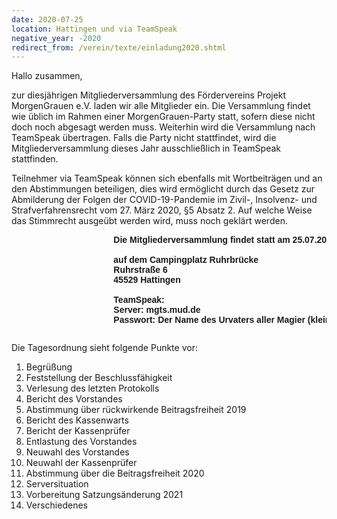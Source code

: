 ```yaml
---
date: 2020-07-25
location: Hattingen und via TeamSpeak
negative_year: -2020
redirect_from: /verein/texte/einladung2020.shtml
---
```


Hallo zusammen,

zur diesj&auml;hrigen Mitgliederversammlung des F&ouml;rdervereins Projekt MorgenGrauen e.V. laden wir alle Mitglieder ein. Die Versammlung findet wie &uuml;blich im Rahmen einer MorgenGrauen-Party statt, sofern diese nicht doch noch abgesagt werden muss. Weiterhin wird die Versammlung nach TeamSpeak &uuml;bertragen. Falls die Party nicht stattfindet, wird die Mitgliederversammlung dieses Jahr ausschlie&szlig;lich in TeamSpeak stattfinden.

Teilnehmer via TeamSpeak k&ouml;nnen sich ebenfalls mit Wortbeitr&auml;gen und an den Abstimmungen beteiligen, dies wird erm&ouml;glicht durch das Gesetz zur Abmilderung der Folgen der COVID-19-Pandemie im Zivil-, Insolvenz- und Strafverfahrensrecht vom 27. M&auml;rz 2020, §5 Absatz 2. Auf welche Weise das Stimmrecht ausge&uuml;bt werden wird, muss noch gekl&auml;rt werden.

<div style="margin-left:10em; margin-bottom:2em">
<pre style="font-weight:bold; text-decoration:none; font-family:Verdana,Geneva,Arial,Helvetica;">
      Die Mitgliederversammlung findet statt am 25.07.2020 um 14:00 Uhr<br />
      auf dem Campingplatz Ruhrbr&uuml;cke
      Ruhrstra&szlig;e 6
      45529 Hattingen<br />
      TeamSpeak:
      Server: mgts.mud.de
      Passwort: Der Name des Urvaters aller Magier (klein geschrieben)
</pre></div>

Die Tagesordnung sieht folgende Punkte vor:

1. Begr&uuml;&szlig;ung
2. Feststellung der Beschlussf&auml;higkeit
3. Verlesung des letzten Protokolls
4. Bericht des Vorstandes
5. Abstimmung &uuml;ber r&uuml;ckwirkende Beitragsfreiheit 2019
6. Bericht des Kassenwarts
7. Bericht der Kassenpr&uuml;fer
8. Entlastung des Vorstandes
9. Neuwahl des Vorstandes
10. Neuwahl der Kassenpr&uuml;fer
11. Abstimmung &uuml;ber die Beitragsfreiheit 2020
12. Serversituation
13. Vorbereitung Satzungs&auml;nderung 2021
14. Verschiedenes
